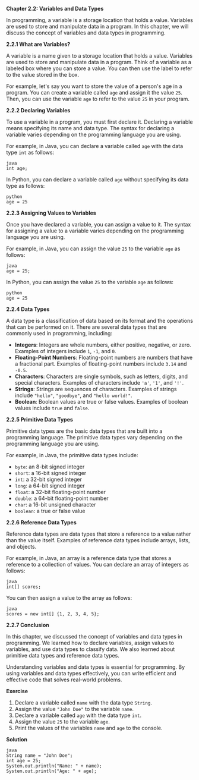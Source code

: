 <p><strong>Chapter 2.2: Variables and Data Types</strong></p>

<p>In programming, a variable is a storage location that holds a value. Variables are used to store and manipulate data in a program. In this chapter, we will discuss the concept of variables and data types in programming.</p>

<p><strong>2.2.1 What are Variables?</strong></p>

<p>A variable is a name given to a storage location that holds a value. Variables are used to store and manipulate data in a program. Think of a variable as a labeled box where you can store a value. You can then use the label to refer to the value stored in the box.</p>

<p>For example, let's say you want to store the value of a person's age in a program. You can create a variable called <code>age</code> and assign it the value <code>25</code>. Then, you can use the variable <code>age</code> to refer to the value <code>25</code> in your program.</p>

<p><strong>2.2.2 Declaring Variables</strong></p>

<p>To use a variable in a program, you must first declare it. Declaring a variable means specifying its name and data type. The syntax for declaring a variable varies depending on the programming language you are using.</p>

<p>For example, in Java, you can declare a variable called <code>age</code> with the data type <code>int</code> as follows:</p>

<p><code>java
int age;
</code></p>

<p>In Python, you can declare a variable called <code>age</code> without specifying its data type as follows:</p>

<p><code>python
age = 25
</code></p>

<p><strong>2.2.3 Assigning Values to Variables</strong></p>

<p>Once you have declared a variable, you can assign a value to it. The syntax for assigning a value to a variable varies depending on the programming language you are using.</p>

<p>For example, in Java, you can assign the value <code>25</code> to the variable <code>age</code> as follows:</p>

<p><code>java
age = 25;
</code></p>

<p>In Python, you can assign the value <code>25</code> to the variable <code>age</code> as follows:</p>

<p><code>python
age = 25
</code></p>

<p><strong>2.2.4 Data Types</strong></p>

<p>A data type is a classification of data based on its format and the operations that can be performed on it. There are several data types that are commonly used in programming, including:</p>

<ul>
<li><strong>Integers</strong>: Integers are whole numbers, either positive, negative, or zero. Examples of integers include <code>1</code>, <code>-1</code>, and <code>0</code>.</li>
<li><strong>Floating-Point Numbers</strong>: Floating-point numbers are numbers that have a fractional part. Examples of floating-point numbers include <code>3.14</code> and <code>-0.5</code>.</li>
<li><strong>Characters</strong>: Characters are single symbols, such as letters, digits, and special characters. Examples of characters include <code>'a'</code>, <code>'1'</code>, and <code>'!'</code>.</li>
<li><strong>Strings</strong>: Strings are sequences of characters. Examples of strings include <code>"hello"</code>, <code>"goodbye"</code>, and <code>"hello world!"</code>.</li>
<li><strong>Boolean</strong>: Boolean values are true or false values. Examples of boolean values include <code>true</code> and <code>false</code>.</li>
</ul>

<p><strong>2.2.5 Primitive Data Types</strong></p>

<p>Primitive data types are the basic data types that are built into a programming language. The primitive data types vary depending on the programming language you are using.</p>

<p>For example, in Java, the primitive data types include:</p>

<ul>
<li><code>byte</code>: an 8-bit signed integer</li>
<li><code>short</code>: a 16-bit signed integer</li>
<li><code>int</code>: a 32-bit signed integer</li>
<li><code>long</code>: a 64-bit signed integer</li>
<li><code>float</code>: a 32-bit floating-point number</li>
<li><code>double</code>: a 64-bit floating-point number</li>
<li><code>char</code>: a 16-bit unsigned character</li>
<li><code>boolean</code>: a true or false value</li>
</ul>

<p><strong>2.2.6 Reference Data Types</strong></p>

<p>Reference data types are data types that store a reference to a value rather than the value itself. Examples of reference data types include arrays, lists, and objects.</p>

<p>For example, in Java, an array is a reference data type that stores a reference to a collection of values. You can declare an array of integers as follows:</p>

<p><code>java
int[] scores;
</code></p>

<p>You can then assign a value to the array as follows:</p>

<p><code>java
scores = new int[] {1, 2, 3, 4, 5};
</code></p>

<p><strong>2.2.7 Conclusion</strong></p>

<p>In this chapter, we discussed the concept of variables and data types in programming. We learned how to declare variables, assign values to variables, and use data types to classify data. We also learned about primitive data types and reference data types.</p>

<p>Understanding variables and data types is essential for programming. By using variables and data types effectively, you can write efficient and effective code that solves real-world problems.</p>

<p><strong>Exercise</strong></p>

<ol>
<li>Declare a variable called <code>name</code> with the data type <code>String</code>.</li>
<li>Assign the value <code>"John Doe"</code> to the variable <code>name</code>.</li>
<li>Declare a variable called <code>age</code> with the data type <code>int</code>.</li>
<li>Assign the value <code>25</code> to the variable <code>age</code>.</li>
<li>Print the values of the variables <code>name</code> and <code>age</code> to the console.</li>
</ol>

<p><strong>Solution</strong></p>

<p><code>java
String name = "John Doe";
int age = 25;
System.out.println("Name: " + name);
System.out.println("Age: " + age);
</code></p>
